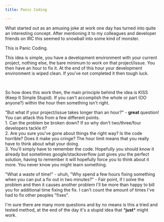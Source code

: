 ```yaml
---
title: Panic Coding

---
```

<p>What started out as an amusing joke at work one day has turned into quite an interesting concept. After mentioning it to my colleagues and developer friends on IRC this seemed to snowball into some kind of monster.</p><p>This is Panic Coding.</p><p>This idea is simple, you have a development environment with your current project, nothing else, the bare minimum to work on that project/issue. You then have an hour to fix it. At the end of this hour your development environment is wiped clean. If you've not completed it then tough luck.</p><p>&nbsp;</p><p>So how does this work then, the main principle behind the idea is KISS (Keep It Simple Stupid). If you can't accomplish the whole or part (OO anyone?) within the hour then something isn't right.</p><p>&quot;But what if your project/issue takes longer than an hour?&quot; - <strong>great </strong>question! You can attack this from a few different points.<br />1. Can the problem be broken down? If so why don't two/three/four developers tackle it?<br />2. Are you sure you've gone about things the right way? Is the code horrible? Does it make you cringe? The hour limit means that you really have to think about what your doing.<br />3. You'll simply have to remember the code. Hopefully you should know it already but sometimes google/stackoverflow just gives you the perfect solution, having to remember it will hopefully force you to think about it more. You never know you might learn something.</p><p>&quot;What a waste of time!&quot; - uhuh, &quot;Why spend a few hours fixing something when you can put a fix out in two minutes?&quot; - Fair point, if I solve the problem and then it causes another problem I'll be more than happy to bill you for additional time fixing the fix. I can't count the amount of times I've had to fix other peoples &quot;fixes&quot;.&nbsp;</p><p>I'm sure there are many more questions and by no means is this a tried and tested method, at the end of the day it's a stupid idea that *<strong>just</strong>* might work.<br />&nbsp;</p>
